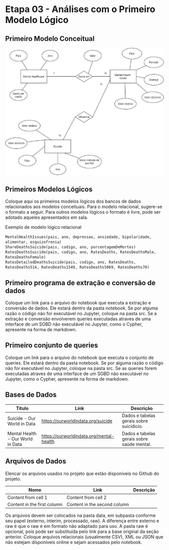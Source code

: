# Etapa 03 - Análises com o Primeiro Modelo Lógico
## Primeiro Modelo Conceitual

![modelo conceitual](../stage03/assets/ModeloConceitual.png)

## Primeiros Modelos Lógicos
Coloque aqui os primeiros modelos lógicos dos bancos de dados relacionados aos modelos conceituais. Para o modelo relacional, sugere-se o formato a seguir. Para outros modelos lógicos o formato é livre, pode ser adotado aqueles apresentados em sala.

Exemplo de modelo lógico relacional
```
MentalHealthIssues(pais, ano, depressao, ansiedade, bipolaridade, alimentar, esquizofrenia)
ShareDeathsSuicide(pais, codigo, ano, porcentagemDeMortes)
RatesDeathsSuicide(pais, codigo, ano, RatesDeaths, RatesDeathsMale, RatesDeathsFemale)
RatesDetailedDeathsSuicide(pais, codigo, ano, RatesDeaths, RatesDeaths514, RatesDeaths1549, RatesDeaths5069, RatesDeaths70)
```
## Primeiro programa de extração e conversão de dados
Coloque um link para o arquivo do notebook que executa a extração e conversão de dados. Ele estará dentro da pasta notebook. Se por alguma razão o código não for executável no Jupyter, coloque na pasta src. Se a extração e conversão envolverem queries executadas atraves de uma interface de um SGBD não executável no Jupyter, como o Cypher, apresente na forma de markdown.

## Primeiro conjunto de queries
Coloque um link para o arquivo do notebook que executa o conjunto de queries. Ele estará dentro da pasta notebook. Se por alguma razão o código não for executável no Jupyter, coloque na pasta src. Se as queries forem executadas atraves de uma interface de um SGBD não executável no Jupyter, como o Cypher, apresente na forma de markdown.

## Bases de Dados

Título | Link | Descrição
------------ | ------------- | -------------
Suicide - Our World in Data | https://ourworldindata.org/suicide | Dados e tabelas gerais sobre suicídicio.
Mental Health - Our World in Data | https://ourworldindata.org/mental-health | Dados e tabelas gerais sobre saúde mental.

## Arquivos de Dados
Elencar os arquivos usados no projeto que estão disponíveis no Github do projeto.

Nome | Link | Descrição
------------ | ------------- | -------------
Content from cell 1 | Content from cell 2
Content in the first column | Content in the second column

Os arquivos devem ser colocados na pasta data, em subpasta conforme seu papel (externo, interim, processado, raw). A diferença entre externo e raw é que o raw é em formato não adaptado para uso. A pasta raw é opcional, pois pode ser substituída pelo link para a base original da seção anterior. Coloque arquivos relacionais (usualmente CSV), XML ou JSON que não estejam disponíveis online e sejam acessados pelo notebook.
